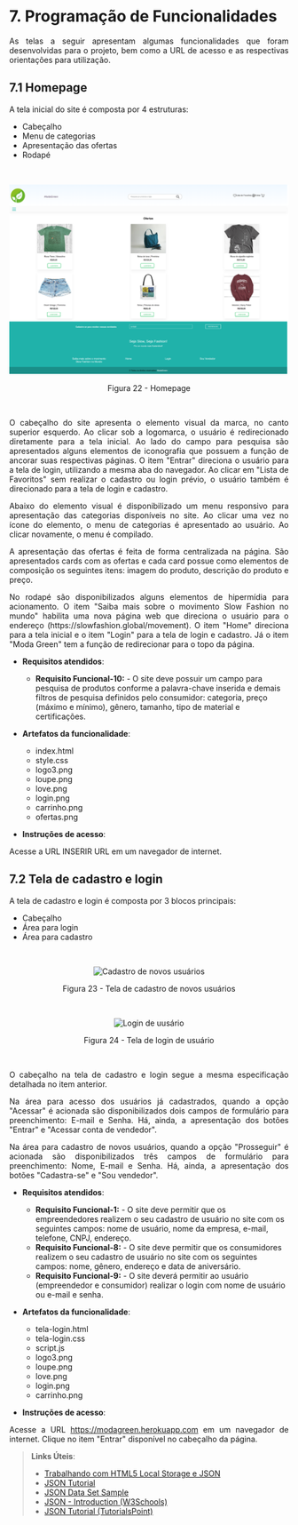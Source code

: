 # 7. Programação de Funcionalidades

<p align="justify">As telas a seguir apresentam algumas funcionalidades que foram desenvolvidas para o projeto, bem como a URL de acesso e as respectivas orientações para utilização.</p>

## 7.1 Homepage

A tela inicial do site é composta por 4 estruturas:

* Cabeçalho
* Menu de categorias
* Apresentação das ofertas
* Rodapé
<br>
<p align="center">
  <img src="https://raw.githubusercontent.com/ICEI-PUC-Minas-PMV-ADS/pmv-ads-2021-2-e1-proj-web-t5-g1-comercio-eletronico/main/docs/img/Index.png?raw=true" alt="Homepage">
</p>
<p align="center">Figura 22 - Homepage</p>
<br>
<p align="justify">O cabeçalho do site apresenta o elemento visual da marca, no canto superior esquerdo. Ao clicar sob a logomarca, o usuário é redirecionado diretamente para a tela inicial. Ao lado do campo para pesquisa são apresentados alguns elementos de iconografia que possuem a função de ancorar suas respectivas páginas. O item "Entrar" direciona o usuário para a tela de login, utilizando a mesma aba do navegador. Ao clicar em "Lista de Favoritos" sem realizar o cadastro ou login prévio, o usuário também é direcionado para a tela de login e cadastro.</p>

<p align="justify">Abaixo do elemento visual é disponibilizado um menu responsivo para apresentação das categorias disponíveis no site. Ao clicar uma vez no ícone do elemento, o menu de categorias é apresentado ao usuário. Ao clicar novamente, o menu é compilado.</p>

<p align="justify">A apresentação das ofertas é feita de forma centralizada na página. São apresentados cards com as ofertas e cada card possue como elementos de composição os seguintes itens: imagem do produto, descrição do produto e preço.</p>

<p align="justify">No rodapé são disponibilizados alguns elementos de hipermídia para acionamento. O item "Saiba mais sobre o movimento Slow Fashion no mundo" habilita uma nova página web que direciona o usuário para o endereço (https://slowfashion.global/movement). O item "Home" direciona para a tela inicial e o item "Login" para a tela de login e cadastro. Já o item "Moda Green" tem a função de redirecionar para o topo da página. </p>

* **Requisitos atendidos**:

  - **Requisito Funcional-10:** - O site deve possuir um campo para pesquisa de produtos conforme a palavra-chave inserida e demais filtros de pesquisa definidos pelo consumidor: categoria, preço (máximo e mínimo), gênero, tamanho, tipo de material e certificações.

* **Artefatos da funcionalidade**:

  - index.html
  - style.css
  - logo3.png
  - loupe.png
  - love.png
  - login.png
  - carrinho.png
  - ofertas.png

* **Instruções de acesso**:

<p align="justify">Acesse a URL INSERIR URL em um navegador de internet.</p>

## 7.2 Tela de cadastro e login

<p align="justify">A tela de cadastro e login é composta por 3 blocos principais:</p>

* Cabeçalho
* Área para login
* Área para cadastro
<br>

<p align="center">
  <img src="https://raw.githubusercontent.com/ICEI-PUC-Minas-PMV-ADS/pmv-ads-2021-2-e1-proj-web-t5-g1-comercio-eletronico/main/docs/img/Cadastro%20de%20novos%20usu%C3%A1rios.PNG?raw=true" alt="Cadastro de novos usuários">
</p>
<p align="center">Figura 23 - Tela de cadastro de novos usuários</p>
<br>

<p align="center">
  <img src="https://raw.githubusercontent.com/ICEI-PUC-Minas-PMV-ADS/pmv-ads-2021-2-e1-proj-web-t5-g1-comercio-eletronico/main/docs/img/Login%20de%20usu%C3%A1rio.PNG?raw=true" alt="Login de uusário">
</p>
<p align="center">Figura 24 - Tela de login de usuário</p>
<br>
<p align="justify">O cabeçalho na tela de cadastro e login segue a mesma especificação detalhada no item anterior.</p>

<p align="justify">Na área para acesso dos usuários já cadastrados, quando a opção "Acessar" é acionada são disponibilizados dois campos de formulário para preenchimento: E-mail e Senha. Há, ainda, a apresentação dos botões "Entrar" e "Acessar conta de vendedor".</p>

<p align="justify">Na área para cadastro de novos usuários, quando a opção "Prosseguir" é acionada são disponibilizados três campos de formulário para preenchimento: Nome, E-mail e Senha. Há, ainda, a apresentação dos botões "Cadastra-se" e "Sou vendedor".</p>

* **Requisitos atendidos**:

  - **Requisito Funcional-1:** - O site deve permitir que os empreendedores realizem o seu cadastro de usuário no site com os seguintes campos: nome de usuário, nome da empresa, e-mail, telefone, CNPJ, endereço.
  - **Requisito Funcional-8:** - O site deve permitir que os consumidores realizem o seu cadastro de usuário no site com os seguintes campos: nome, gênero, endereço e data de aniversário.
  - **Requisito Funcional-9:** - O site deverá permitir ao usuário (empreendedor e consumidor) realizar o login com nome de usuário ou e-mail e senha.

* **Artefatos da funcionalidade**:

  - tela-login.html
  - tela-login.css
  - script.js
  - logo3.png
  - loupe.png
  - love.png
  - login.png
  - carrinho.png

 * **Instruções de acesso**:

 <p align="justify">Acesse a URL <a href="https://modagreen.herokuapp.com" target="_blank">https://modagreen.herokuapp.com</a> em um navegador de internet. Clique no item "Entrar" disponível no cabeçalho da página. </p>


> **Links Úteis**:
>
> - [Trabalhando com HTML5 Local Storage e JSON](https://www.devmedia.com.br/trabalhando-com-html5-local-storage-e-json/29045)
> - [JSON Tutorial](https://www.w3resource.com/JSON)
> - [JSON Data Set Sample](https://opensource.adobe.com/Spry/samples/data_region/JSONDataSetSample.html)
> - [JSON - Introduction (W3Schools)](https://www.w3schools.com/js/js_json_intro.asp)
> - [JSON Tutorial (TutorialsPoint)](https://www.tutorialspoint.com/json/index.htm)

